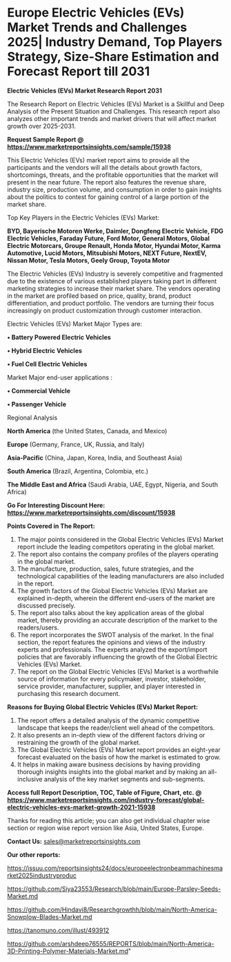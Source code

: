 # Europe Electric Vehicles (EVs) Market Trends and Challenges 2025| Industry Demand, Top Players Strategy, Size-Share Estimation and Forecast Report till 2031

<strong>Electric Vehicles (EVs) Market Research Report 2031</strong>

The Research Report on Electric Vehicles (EVs) Market is a Skillful and Deep Analysis of the Present Situation and Challenges. This research report also analyzes other important trends and market drivers that will affect market growth over 2025-2031.

<strong>Request Sample Report @ <a href=https://www.marketreportsinsights.com/sample/15938>https://www.marketreportsinsights.com/sample/15938</a></strong>

This Electric Vehicles (EVs) market report aims to provide all the participants and the vendors will all the details about growth factors, shortcomings, threats, and the profitable opportunities that the market will present in the near future. The report also features the revenue share, industry size, production volume, and consumption in order to gain insights about the politics to contest for gaining control of a large portion of the market share.

Top Key Players in the Electric Vehicles (EVs) Market:

<strong>BYD, Bayerische Motoren Werke, Daimler, Dongfeng Electric Vehicle, FDG Electric Vehicles, Faraday Future, Ford Motor, General Motors, Global Electric Motorcars, Groupe Renault, Honda Motor, Hyundai Motor, Karma Automotive, Lucid Motors, Mitsubishi Motors, NEXT Future, NextEV, Nissan Motor, Tesla Motors, Geely Group, Toyota Motor</strong>

The Electric Vehicles (EVs) Industry is severely competitive and fragmented due to the existence of various established players taking part in different marketing strategies to increase their market share. The vendors operating in the market are profiled based on price, quality, brand, product differentiation, and product portfolio. The vendors are turning their focus increasingly on product customization through customer interaction.

Electric Vehicles (EVs) Market Major Types are:

<strong>• Battery Powered Electric Vehicles

• Hybrid Electric Vehicles

• Fuel Cell Electric Vehicles</strong>

Market Major end-user applications :

<strong>• Commercial Vehicle

• Passenger Vehicle</strong>

Regional Analysis

</u><strong><b>North America</b></strong> (the United States, Canada, and Mexico)

<strong><b>Europe </b></strong>(Germany, France, UK, Russia, and Italy)

<strong><b>Asia-Pacific</b></strong> (China, Japan, Korea, India, and Southeast Asia)

<strong><b>South America</b></strong> (Brazil, Argentina, Colombia, etc.)

<strong><b>The Middle East and Africa</b></strong> (Saudi Arabia, UAE, Egypt, Nigeria, and South Africa)

<strong>Go For Interesting Discount Here: <a href=https://www.marketreportsinsights.com/discount/15938>https://www.marketreportsinsights.com/discount/15938</a></strong>

<strong>Points Covered in The Report:</strong>
<ol>
  <li>The major points considered in the Global Electric Vehicles (EVs) Market report include the leading competitors operating in the global market.</li>
  <li>The report also contains the company profiles of the players operating in the global market.</li>
  <li>The manufacture, production, sales, future strategies, and the technological capabilities of the leading manufacturers are also included in the report.</li>
  <li>The growth factors of the Global Electric Vehicles (EVs) Market are explained in-depth, wherein the different end-users of the market are discussed precisely.</li>
  <li>The report also talks about the key application areas of the global market, thereby providing an accurate description of the market to the readers/users.</li>
  <li>The report incorporates the SWOT analysis of the market. In the final section, the report features the opinions and views of the industry experts and professionals. The experts analyzed the export/import policies that are favorably influencing the growth of the Global Electric Vehicles (EVs) Market.</li>
  <li>The report on the Global Electric Vehicles (EVs) Market is a worthwhile source of information for every policymaker, investor, stakeholder, service provider, manufacturer, supplier, and player interested in purchasing this research document.</li>
</ol>
<strong>Reasons for Buying Global Electric Vehicles (EVs) Market Report:</strong>

<ol>
  <li>The report offers a detailed analysis of the dynamic competitive landscape that keeps the reader/client well ahead of the competitors.</li>
  <li>It also presents an in-depth view of the different factors driving or restraining the growth of the global market.</li>
  <li>The Global Electric Vehicles (EVs) Market report provides an eight-year forecast evaluated on the basis of how the market is estimated to grow.</li>
  <li>It helps in making aware business decisions by having providing thorough insights insights into the global market and by making an all-inclusive analysis of the key market segments and sub-segments.</li>
</ol>
<strong>Access full Report Description, TOC, Table of Figure, Chart, etc. @ <a href=https://www.marketreportsinsights.com/industry-forecast/global-electric-vehicles-evs-market-growth-2021-15938>https://www.marketreportsinsights.com/industry-forecast/global-electric-vehicles-evs-market-growth-2021-15938</a></strong>


Thanks for reading this article; you can also get individual chapter wise section or region wise report version like Asia, United States, Europe.

<strong>Contact Us:</strong>
sales@marketreportsinsights.com

<strong>Our other reports:</strong>

<a href=https://issuu.com/reportsinsights24/docs/europeelectronbeammachinesmarket2025industryproduc>https://issuu.com/reportsinsights24/docs/europeelectronbeammachinesmarket2025industryproduc</a>

<a href=https://github.com/Siya23553/Research/blob/main/Europe-Parsley-Seeds-Market.md>https://github.com/Siya23553/Research/blob/main/Europe-Parsley-Seeds-Market.md</a>

<a href=https://github.com/Hindavi8/Researchgrowthh/blob/main/North-America-Snowplow-Blades-Market.md>https://github.com/Hindavi8/Researchgrowthh/blob/main/North-America-Snowplow-Blades-Market.md</a>

<a href=https://tanomuno.com/illust/493912>https://tanomuno.com/illust/493912</a>

<a href=https://github.com/arshdeep76555/REPORTS/blob/main/North-America-3D-Printing-Polymer-Materials-Market.md>https://github.com/arshdeep76555/REPORTS/blob/main/North-America-3D-Printing-Polymer-Materials-Market.md</a>"
